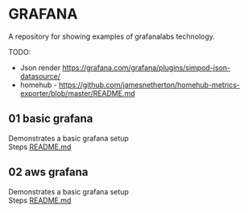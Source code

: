 # GRAFANA

A repository for showing examples of grafanalabs technology.

TODO:

* Json render https://grafana.com/grafana/plugins/simpod-json-datasource/
* homehub - https://github.com/jamesnetherton/homehub-metrics-exporter/blob/master/README.md

## 01 basic grafana

Demonstrates a basic grafana setup  
Steps [README.md](./01_basic_grafana/README.md)  

## 02 aws grafana

Demonstrates a basic grafana setup  
Steps [README.md](./01_basic_grafana/README.md)  
